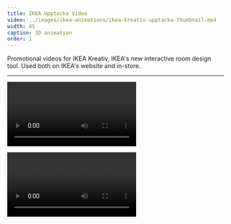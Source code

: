 ```yaml
---
title: IKEA Upptacka Video
video: ../images/ikea-animations/ikea-kreativ-upptacka-thumbnail.mp4
width: 45
caption: 3D animation
order: 1
---
```


Promotional videos for IKEA Kreativ, IKEA's new interactive room design tool. Used both on IKEA's website and in-store.

---

<video controls src="images/ikea-animations/ikea-kreativ-home-animation.mp4"></video>

<video controls src="images/ikea-animations/ikea-kreativ-upptacka.mp4"></video>